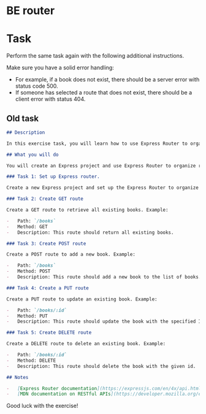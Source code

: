 # BE router

# Task

Perform the same task again with the following additional instructions.

Make sure you have a solid error handling:

-   For example, if a book does not exist, there should be a server error with status code 500.
-   If someone has selected a route that does not exist, there should be a client error with status 404.

## Old task

```markdown
## Description

In this exercise task, you will learn how to use Express Router to organize shared paths and set actions for various HTTP methods. You will create a simple project with routes and implement RESTful functionality.

## What you will do

You will create an Express project and use Express Router to organize routes and set actions for GET, POST, PUT, and DELETE requests. The project will provide a simple API for managing books. You will perform the following steps:

### Task 1: Set up Express router.

Create a new Express project and set up the Express Router to organize shared paths.

### Task 2: Create GET route

Create a GET route to retrieve all existing books. Example:

-   Path: `/books`
-   Method: GET
-   Description: This route should return all existing books.

### Task 3: Create POST route

Create a POST route to add a new book. Example:

-   Path: `/books`
-   Method: POST
-   Description: This route should add a new book to the list of books.

### Task 4: Create a PUT route

Create a PUT route to update an existing book. Example:

-   Path: `/books/:id`
-   Method: PUT
-   Description: This route should update the book with the specified ID.

### Task 5: Create DELETE route

Create a DELETE route to delete an existing book. Example:

-   Path: `/books/:id`
-   Method: DELETE
-   Description: This route should delete the book with the given id.

## Notes

-   [Express Router documentation](https://expressjs.com/en/4x/api.html#express.router)
-   [MDN documentation on RESTful APIs](https://developer.mozilla.org/en-US/docs/Glossary/REST)
```

Good luck with the exercise!
